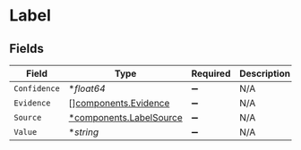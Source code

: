 # Label


## Fields

| Field                                                             | Type                                                              | Required                                                          | Description                                                       |
| ----------------------------------------------------------------- | ----------------------------------------------------------------- | ----------------------------------------------------------------- | ----------------------------------------------------------------- |
| `Confidence`                                                      | **float64*                                                        | :heavy_minus_sign:                                                | N/A                                                               |
| `Evidence`                                                        | [][components.Evidence](../../models/components/evidence.md)      | :heavy_minus_sign:                                                | N/A                                                               |
| `Source`                                                          | [*components.LabelSource](../../models/components/labelsource.md) | :heavy_minus_sign:                                                | N/A                                                               |
| `Value`                                                           | **string*                                                         | :heavy_minus_sign:                                                | N/A                                                               |